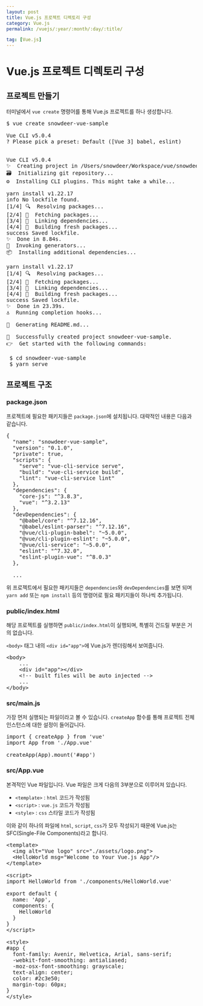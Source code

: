 ```yaml
---
layout: post
title: Vue.js 프로젝트 디렉토리 구성
category: Vue.js
permalink: /vuejs/:year/:month/:day/:title/

tag: [Vue.js]
---
```

# Vue.js 프로젝트 디렉토리 구성

## 프로젝트 만들기

터미널에서 `vue create` 명령어를 통해 Vue.js 프로젝트를 하나 생성합니다.

<pre class="prettyprint">
$ vue create snowdeer-vue-sample

Vue CLI v5.0.4
? Please pick a preset: Default ([Vue 3] babel, eslint)


Vue CLI v5.0.4
✨  Creating project in /Users/snowdeer/Workspace/vue/snowdeer-vue-sample.
🗃  Initializing git repository...
⚙️  Installing CLI plugins. This might take a while...

yarn install v1.22.17
info No lockfile found.
[1/4] 🔍  Resolving packages...
[2/4] 🚚  Fetching packages...
[3/4] 🔗  Linking dependencies...
[4/4] 🔨  Building fresh packages...
success Saved lockfile.
✨  Done in 8.84s.
🚀  Invoking generators...
📦  Installing additional dependencies...

yarn install v1.22.17
[1/4] 🔍  Resolving packages...
[2/4] 🚚  Fetching packages...
[3/4] 🔗  Linking dependencies...
[4/4] 🔨  Building fresh packages...
success Saved lockfile.
✨  Done in 23.39s.
⚓  Running completion hooks...

📄  Generating README.md...

🎉  Successfully created project snowdeer-vue-sample.
👉  Get started with the following commands:

 $ cd snowdeer-vue-sample
 $ yarn serve
</pre>

## 프로젝트 구조

### package.json

프로젝트에 필요한 패키지들은 `package.json`에 설치됩니다.
대략적인 내용은 다음과 같습니다.

<pre class="prettyprint">
{
  "name": "snowdeer-vue-sample",
  "version": "0.1.0",
  "private": true,
  "scripts": {
    "serve": "vue-cli-service serve",
    "build": "vue-cli-service build",
    "lint": "vue-cli-service lint"
  },
  "dependencies": {
    "core-js": "^3.8.3",
    "vue": "^3.2.13"
  },
  "devDependencies": {
    "@babel/core": "^7.12.16",
    "@babel/eslint-parser": "^7.12.16",
    "@vue/cli-plugin-babel": "~5.0.0",
    "@vue/cli-plugin-eslint": "~5.0.0",
    "@vue/cli-service": "~5.0.0",
    "eslint": "^7.32.0",
    "eslint-plugin-vue": "^8.0.3"
  },

  ...
</pre>

위 프로젝트에서 필요한 패키지들은 `dependencies`와 `devDependencies`를 보면 되며
`yarn add` 또는 `npm install` 등의 명령어로 필요 패키지들이 하나씩 추가됩니다.

### public/index.html

해당 프로젝트를 실행하면 `public/index.html`이 실행되며, 특별히 건드릴 부분은 거의 없습니다.

`<body>` 태그 내의 `<div id="app">`에 Vue.js가 렌더링해서 보여줍니다.

<pre class="prettyprint">
&lt;body&gt;
    ...
    &lt;div id="app"&gt;&lt;/div&gt;
    &lt;!-- built files will be auto injected --&gt;
    ...
&lt;/body&gt;
</pre>

### src/main.js

가장 먼저 실행되는 파일이라고 볼 수 있습니다. `createApp` 함수를 통해 프로젝트 전체 인스턴스에 대한 설정이 들어갑니다.

<pre class="prettyprint">
import { createApp } from 'vue'
import App from './App.vue'

createApp(App).mount('#app')
</pre>

### src/App.vue

본격적인 Vue 파일입니다. Vue 파일은 크게 다음의 3부분으로 이루어져 있습니다.

- `<template>` : `html` 코드가 작성됨
- `<script>` : `vue.js` 코드가 작성됨
- `<style>` : `css` 스타일 코드가 작성됨

이와 같이 하나의 파일에 `html`, `script`, `css`가 모두 작성되기 때문에 Vue.js는 SFC(Single-File Components)라고 합니다.

<pre class="prettyprint">
&lt;template&gt;
  &lt;img alt="Vue logo" src="./assets/logo.png"&gt;
  &lt;HelloWorld msg="Welcome to Your Vue.js App"/&gt;
&lt;/template&gt;

&lt;script&gt;
import HelloWorld from './components/HelloWorld.vue'

export default {
  name: 'App',
  components: {
    HelloWorld
  }
}
&lt;/script&gt;

&lt;style&gt;
#app {
  font-family: Avenir, Helvetica, Arial, sans-serif;
  -webkit-font-smoothing: antialiased;
  -moz-osx-font-smoothing: grayscale;
  text-align: center;
  color: #2c3e50;
  margin-top: 60px;
}
&lt;/style&gt;

</pre>